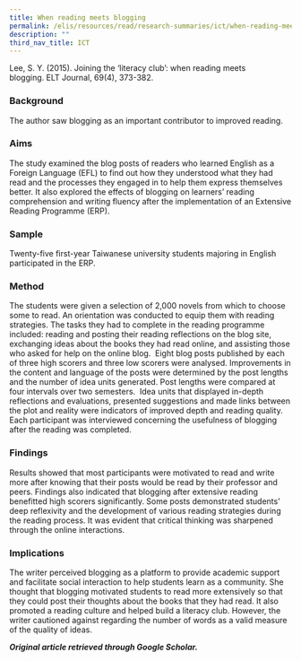 ```yaml
---
title: When reading meets blogging
permalink: /elis/resources/read/research-summaries/ict/when-reading-meets-blogging/
description: ""
third_nav_title: ICT
---
```

Lee, S. Y. (2015). Joining the ‘literacy club’: when reading meets blogging. ELT Journal, 69(4), 373-382.

### Background

The author saw blogging as an important contributor to improved reading.

### Aims

The study examined the blog posts of readers who learned English as a Foreign Language (EFL) to find out how they understood what they had read and the processes they engaged in to help them express themselves better. It also explored the effects of blogging on learners’ reading comprehension and writing fluency after the implementation of an Extensive Reading Programme (ERP).

### Sample

Twenty-five first-year Taiwanese university students majoring in English participated in the ERP.

### Method

The students were given a selection of 2,000 novels from which to choose some to read. An orientation was conducted to equip them with reading strategies. The tasks they had to complete in the reading programme included: reading and posting their reading reflections on the blog site, exchanging ideas about the books they had read online, and assisting those who asked for help on the online blog.  Eight blog posts published by each of three high scorers and three low scorers were analysed. Improvements in the content and language of the posts were determined by the post lengths and the number of idea units generated. Post lengths were compared at four intervals over two semesters.  Idea units that displayed in-depth reflections and evaluations, presented suggestions and made links between the plot and reality were indicators of improved depth and reading quality. Each participant was interviewed concerning the usefulness of blogging after the reading was completed.

### Findings

Results showed that most participants were motivated to read and write more after knowing that their posts would be read by their professor and peers. Findings also indicated that blogging after extensive reading benefitted high scorers significantly. Some posts demonstrated students’ deep reflexivity and the development of various reading strategies during the reading process. It was evident that critical thinking was sharpened through the online interactions.

### Implications

The writer perceived blogging as a platform to provide academic support and facilitate social interaction to help students learn as a community. She thought that blogging motivated students to read more extensively so that they could post their thoughts about the books that they had read. It also promoted a reading culture and helped build a literacy club. However, the writer cautioned against regarding the number of words as a valid measure of the quality of ideas.


_**Original article retrieved through Google Scholar.**_  
